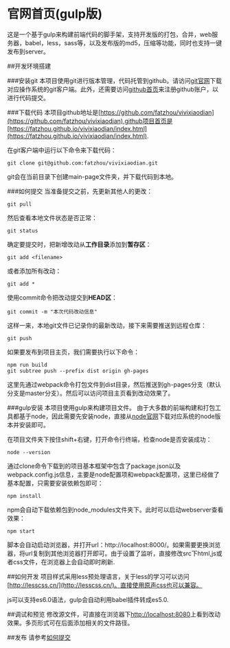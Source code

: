 # 官网首页(gulp版)
这是一个基于gulp来构建前端代码的脚手架，支持开发版的打包，合并，web服务器，babel，less，sass等，以及发布版的md5，压缩等功能，同时也支持一键发布到server。

##开发环境搭建

###安装git
本项目使用git进行版本管理，代码托管到github。请访问[git官网](https://git-scm.com/downloads)下载对应操作系统的git客户端。此外，还需要访问[github首页](https://github.com)来注册github账户，以进行代码提交。

###下载代码
本项目github地址是[https://github.com/fatzhou/vivixiaodian](https://github.com/fatzhou/vivixiaodian),github项目首页是[https://fatzhou.github.io/vivixiaodian/index.html](https://fatzhou.github.io/vivixiaodian/index.html).

在git客户端中运行以下命令来下载代码：

	git clone git@github.com:fatzhou/vivixiaodian.git
	
git会在当前目录下创建main-page文件夹，并下载代码到本地。

###<a name="commit"></a>如何提交
当准备提交之前，先更新其他人的更改：

	git pull
	
然后查看本地文件状态是否正常：

	git status
	
确定要提交时，把新增改动从**工作目录**添加到**暂存区**：

	git add <filename>
	
或者添加所有改动：

	git add *
	
使用commit命令把改动提交到**HEAD区**：

	git commit -m "本次代码改动信息"
	
这样一来，本地git文件已记录你的最新改动，接下来需要推送到远程仓库：

	git push
	
如果要发布到项目主页，我们需要执行以下命令：

	npm run build
	git subtree push --prefix dist origin gh-pages
	
这里先通过webpack命令打包文件到dist目录，然后推送到gh-pages分支（默认分支是master分支）。然后可以访问项目主页看到改动效果了。

###gulp安装
本项目使用gulp来构建项目文件。
由于大多数的前端构建和打包工具都基于node，因此需要先安装node，直接从[node官网](https://nodejs.org/en/download/)下载对应系统的node版本并安装即可。

在项目文件夹下按住shift+右键，打开命令行终端，检查node是否安装成功：

	node --version
	
通过clone命令下载到的项目基本框架中包含了package.json以及webpack.config.js信息，主要是node配置项和webpack配置项，这里已经做了基本配置，只需要安装依赖包即可：

	npm install
	
npm会自动下载依赖包到node_modules文件夹下。此时可以启动webserver查看效果：

	npm start
	
脚本会自动启动浏览器，并打开url：http://localhost:8000/。如果需要更换浏览器，将url复制到其他浏览器打开即可。由于设置了监听，直接修改src下html,js或者css文件，在浏览器上会自动即时刷新.

##如何开发
项目样式采用less预处理语言，关于less的学习可以访问[http://lesscss.cn/](http://lesscss.cn/)。直接使用原声css也可以兼容。

js可以支持es6.0语法，gulp会自动利用babel插件转成es5.0.

##调试和预览
修改源文件，可直接在浏览器下[http://localhost:8080](http://localhost:8080)上看到改动效果。多页形式可在后面添加相关的文件路径。

##发布
请参考[如何提交](#commit)